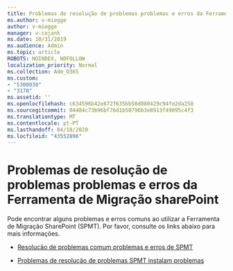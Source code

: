 ```yaml
---
title: Problemas de resolução de problemas problemas e erros da Ferramenta de Migração sharePoint
ms.author: v-miegge
author: v-miegge
manager: v-cojank
ms.date: 10/31/2019
ms.audience: Admin
ms.topic: article
ROBOTS: NOINDEX, NOFOLLOW
localization_priority: Normal
ms.collection: Adm_O365
ms.custom:
- "5300030"
- "3178"
ms.assetid: ''
ms.openlocfilehash: c634596b42e672f635bb50d080429c94fe2da258
ms.sourcegitcommit: 04484c73b96bf76d1b50796b3e8913f49095c4f3
ms.translationtype: MT
ms.contentlocale: pt-PT
ms.lasthandoff: 04/18/2020
ms.locfileid: "43552896"
---
```

# <a name="troubleshooting-sharepoint-migration-tool-issues-and-errors"></a>Problemas de resolução de problemas problemas e erros da Ferramenta de Migração sharePoint

Pode encontrar alguns problemas e erros comuns ao utilizar a Ferramenta de Migração SharePoint (SPMT). Por favor, consulte os links abaixo para mais informações.

- [Resolução de problemas comum problemas e erros de SPMT](https://docs.microsoft.com/sharepointmigration/troubleshooting-common-spmt-issues)

- [Problemas de resolução de problemas SPMT instalam problemas](https://docs.microsoft.com/sharepointmigration/spmt-install-issues)
